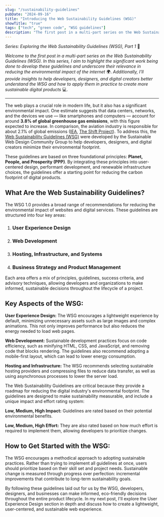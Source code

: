 ```yaml
---
slug: "/sustainability-guidelines"
pubDate: "2024-09-16"
title: "Introducing the Web Sustainability Guidelines (WSG)"
showTitle: "true"
tags: ["tech", "green code", "WSG guidelines"]
description: "The first post in a multi-part series on the Web Sustainability Guidelines (WSG)"
---
```


*Series: Exploring the Web Sustainability Guidelines (WSG), Part 1* 🌱

*Welcome to the first post in a multi-part series on the Web Sustainability Guidelines (WSG). In this series, I aim to highlight the significant work being done to develop these guidelines and underscore their relevance in reducing the environmental impact of the internet* 🌍. *Additionally, I’ll provide insights to help developers, designers, and digital creators better understand the WSG and how to apply them in practice to create more sustainable digital products* 💻.

<hr/>

The web plays a crucial role in modern life, but it also has a significant environmental impact. One estimate suggests that data centers, networks, and the devices we use — like smartphones and computers — account for around <b>3.8% of global greenhouse gas emissions</b>, with this figure expected to increase. In comparison, the aviation industry is responsible for about 2.1% of global emissions ([IEA](https://www.iea.org/reports/data-centres-and-data-transmission-networks), [The Shift Project](https://theshiftproject.org/en/article/lean-ict-our-new-report/)). To address this, the [Web Sustainability Guidelines (WSG)](https://w3c.github.io/sustyweb/#introduction) were developed by the Sustainable Web Design Community Group to help developers, designers, and digital creators minimize their environmental footprint.

These guidelines are based on three foundational principles: <b>Planet, People, and Prosperity (PPP)</b>. By integrating these principles into user-centered design, performant development, and renewable infrastructure choices, the guidelines offer a starting point for reducing the carbon footprint of digital products​.

<b><h2>What Are the Web Sustainability Guidelines?</h2></b>

The WSG 1.0 provides a broad range of recommendations for reducing the environmental impact of websites and digital services. These guidelines are structured into four key areas:

1. **<h3>User Experience Design</h3>**

2. **<h3>Web Development</h3>**

3. **<h3>Hosting, Infrastructure, and Systems</h3>**

4. **<h3>Business Strategy and Product Management</h3>**

Each area offers a mix of principles, guidelines, success criteria, and advisory techniques, allowing developers and organizations to make informed, sustainable decisions throughout the lifecycle of a project​.

**<h2>Key Aspects of the WSG:</h2>**

**User Experience Design:** The WSG encourages a lightweight experience by default, minimizing unnecessary assets such as large images and complex animations. This not only improves performance but also reduces the energy needed to load web pages​.

**Web Development:** Sustainable development practices focus on code efficiency, such as minifying HTML, CSS, and JavaScript, and removing code that blocks rendering. The guidelines also recommend adopting a mobile-first layout, which can lead to lower energy consumption.

**Hosting and Infrastructure:** The WSG recommends selecting sustainable hosting providers and compressing files to reduce data transfer, as well as using asynchronous processes to lower the server load.

The Web Sustainability Guidelines are critical because they provide a roadmap for reducing the digital industry's environmental footprint. The guidelines are designed to make sustainability measurable, and include a unique impact and effort rating system:

**Low, Medium, High Impact:** Guidelines are rated based on their potential environmental benefits.

**Low, Medium, High Effort:** They are also rated based on how much effort is required to implement them, allowing developers to prioritize changes​.

**<h2>How to Get Started with the WSG:</h2>**

The WSG encourages a methodical approach to adopting sustainable practices. Rather than trying to implement all guidelines at once, users should prioritize based on their skill set and project needs. Sustainable change is measured through progress over perfection: incremental improvements that contribute to long-term sustainability goals​.

By following these guidelines laid out for us by the WSG, developers, designers, and businesses can make informed, eco-friendly decisions throughout the entire product lifecycle. In my next post, I'll explore the User Experience Design section in depth and discuss how to create a lightweight, user-centered, and sustainable web experience.